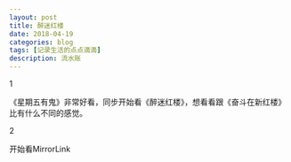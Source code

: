 ```yaml
---
layout: post
title: 醉迷红楼
date: 2018-04-19
categories: blog
tags: [记录生活的点点滴滴]
description: 流水账
---
```


1 

《星期五有鬼》非常好看，同步开始看《醉迷红楼》，想看看跟《奋斗在新红楼》比有什么不同的感觉。

2

开始看MirrorLink





